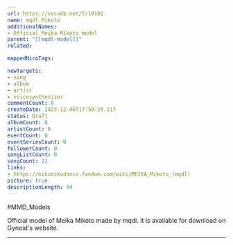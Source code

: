 ```yaml
---
url: https://vocadb.net/T/10101
name: mqdl Mikoto
additionalNames: 
- Official Meika Mikoto model
parent: "[[mqdl-model]]"
related:

mappedNicoTags:

newTargets:
- song
- album
- artist
- voicesynthesizer
commentCount: 0
createDate: 2023-12-06T17:59:20.117
status: Draft
albumCount: 0
artistCount: 0
eventCount: 0
eventSeriesCount: 0
followerCount: 0
songListCount: 0
songCount: 22
links: 
- https://mikumikudance.fandom.com/wiki/MEIKA_Mikoto_(mqdl)
picture: true
descriptionLength: 94
---
```


#MMD_Models

Official model of Meika Mikoto made by mqdl. It is available for download on Gynoid's website.

---

